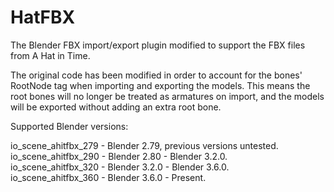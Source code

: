 # HatFBX
The Blender FBX import/export plugin modified to support the FBX files from A Hat in Time.

The original code has been modified in order to account for the bones' RootNode tag when importing and exporting the models. This means the root bones will no longer be treated as armatures on import, and the models will be exported without adding an extra root bone.

Supported Blender versions:

io_scene_ahitfbx_279 - Blender 2.79, previous versions untested.<br>
io_scene_ahitfbx_290 - Blender 2.80 - Blender 3.2.0.<br>
io_scene_ahitfbx_320 - Blender 3.2.0 - Blender 3.6.0.<br>
io_scene_ahitfbx_360 - Blender 3.6.0 - Present.

